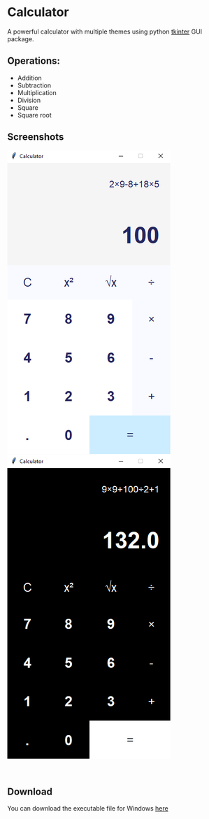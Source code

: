 # Calculator
A powerful calculator with multiple themes using python [tkinter](https://docs.python.org/3/library/tkinter.html) GUI package.

## Operations:
- Addition 
- Subtraction
- Multiplication
- Division
- Square 
- Square root

## Screenshots
![Light Theme](./images/light_screenshot.png)
![Dark Theme](./images/dark_screenshot.png)

<br>

## Download
You can download the executable file for Windows [here](https://drive.google.com/file/d/1AX9UF7FtjNMyOPAA3I9fl52cLbhOy1t7/view?usp=sharing)


